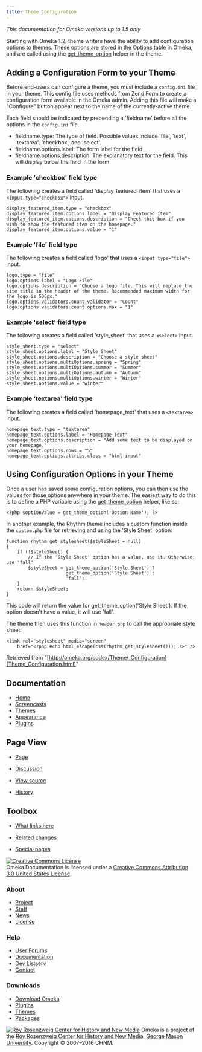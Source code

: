 ```yaml
---
title: Theme Configuration
---
```

*This documentation for Omeka versions up to 1.5 only*


Starting with Omeka 1.2, theme writers have the ability to add
configuration options to themes. These options are stored in the Options table in Omeka, and are called using the
[get\_theme\_option](Theme_API/get_theme_option.html "Theme API/get theme option") 
helper in the theme.

Adding a Configuration Form to your Theme
----------------------------------------------------------------------------------

Before end-users can configure a theme, you must include a `config.ini` file in your theme. This config file uses methods from Zend Form to create a configuration form available in the Omeka admin. Adding this file will make a "Configure" button appear next to the name of the currently-active theme.

Each field should be indicated by prepending a 'fieldname' before all the options in the `config.ini` file.

-   fieldname.type: The type of field. Possible values include 'file', 'text', 'textarea', 'checkbox', and 'select'.
-   fieldname.options.label: The form label for the field
-   fieldname.options.description: The explanatory text for the field. This will display below the field in the form

### Example 'checkbox' field type

The following creates a field called 'display\_featured\_item' that uses a `<input type="checkbox">` input.

``` {.de1}
display_featured_item.type = "checkbox"
display_featured_item.options.label = "Display Featured Item"
display_featured_item.options.description = "Check this box if you wish to show the featured item on the homepage."
display_featured_item.options.value = "1"
```

### Example 'file' field type

The following creates a field called 'logo' that uses a
`<input type="file">` input.


``` {.de1}
logo.type = "file"
logo.options.label = "Logo File"
logo.options.description = "Choose a logo file. This will replace the site title in the header of the theme. Recommended maximum width for the logo is 500px."
logo.options.validators.count.validator = "Count"
logo.options.validators.count.options.max = "1"
```

### Example 'select' field type

The following creates a field called 'style\_sheet' that uses a
`<select>` input.

``` {.de1}
style_sheet.type = "select"
style_sheet.options.label = "Style Sheet"
style_sheet.options.description = "Choose a style sheet"
style_sheet.options.multiOptions.spring = "Spring"
style_sheet.options.multiOptions.summer = "Summer"
style_sheet.options.multiOptions.autumn = "Autumn"
style_sheet.options.multiOptions.winter = "Winter"
style_sheet.options.value = "winter"
```

### Example 'textarea' field type

The following creates a field called 'homepage\_text' that uses a `<textarea>` input.

``` {.de1}
homepage_text.type = "textarea"
homepage_text.options.label = "Homepage Text"
homepage_text.options.description = "Add some text to be displayed on your homepage."
homepage_text.options.rows = "5"
homepage_text.options.attribs.class = "html-input"
```

Using Configuration Options in your Theme
----------------------------------------------------------------------------------

Once a user has saved some configuration options, you can then use the values for those options anywhere in your theme. The easiest way to do this is to define a PHP variable using the
[get\_theme\_option](Theme_API/get_theme_option.html "Theme API/get theme option") helper, like so:

``` {.de1}
<?php $optionValue = get_theme_option('Option Name'); ?>
```

In another example, the Rhythm theme includes a custom function inside the `custom.php` file for retrieving and using the 'Style Sheet' option:

``` {.de1}
function rhythm_get_stylesheet($styleSheet = null)
{    
    if (!$styleSheet) {
        // If the 'Style Sheet' option has a value, use it. Otherwise, use 'fall'  
        $styleSheet = get_theme_option('Style Sheet') ?
                      get_theme_option('Style Sheet') : 
                      'fall';
    }
    return $styleSheet;   
}
```

This code will return the value for get\_theme\_option('Style Sheet').
If the option doesn't have a value, it will use 'fall'.

The theme then uses this function in `header.php` to call the
appropriate style sheet:

<div class="mw-geshi mw-content-ltr" dir="ltr">

<div class="html4strict source-html4strict">

``` {.de1}
<link rel="stylesheet" media="screen" 
    href="<?php echo html_escape(css(rhythm_get_stylesheet())); ?>" />
```

</div>

</div>

<div class="printfooter">

Retrieved from
"[http://omeka.org/codex/Theme\_Configuration](Theme_Configuration.html)"

</div>

<div id="catlinks" class="catlinks catlinks-allhidden">

</div>

</div>

<div id="secondary">

<div class="portlet">

Documentation
-------------

-   [Home](http://omeka.org/codex/)
-   [Screencasts](http://omeka.org/codex/Screencasts)
-   [Themes](http://omeka.org/codex/Managing_Themes_2.0)
-   [Appearance](http://omeka.org/codex/Managing_Appearance_2.0)
-   [Plugins](http://omeka.org/codex/Plugins2.0)

</div>

<div class="portlet">

Page View
---------

-   <div id="nav-page">

    </div>

    [Page](Theme_Configuration.html)
-   <div id="nav-discussion">

    </div>

    [Discussion](http://omeka.org/c/index.php?title=Talk:Theme_Configuration&action=edit&redlink=1)
-   <div id="nav-view_source">

    </div>

    [View
    source](http://omeka.org/c/index.php?title=Theme_Configuration&action=edit)
-   <div id="nav-history">

    </div>

    [History](http://omeka.org/c/index.php?title=Theme_Configuration&action=history)

</div>

<div id="wiki-toolbox" class="portlet">

Toolbox
-------

-   <div id="t-whatlinkshere">

    </div>

    [What links here](Special:WhatLinksHere/Theme_Configuration.html)
-   <div id="t-recentchangeslinked">

    </div>

    [Related
    changes](Special:RecentChangesLinked/Theme_Configuration.html)
-   <div id="t-specialpages">

    </div>

    [Special pages](http://omeka.org/codex/Special:SpecialPages)

</div>

[![Creative Commons
License](https://i.creativecommons.org/l/by/3.0/us/88x31.png)](http://creativecommons.org/licenses/by/3.0/us/)\
Omeka Documentation is licensed under a [Creative Commons Attribution
3.0 United States
License](http://creativecommons.org/licenses/by/3.0/us/).

</div>

</div>

</div>

<div id="footer">

<div class="padding">

<div id="sitemap">

<div class="section">

### About

-   [Project](../index.html%3Fp=2.html)
-   [Staff](../index.html%3Fp=3.html)
-   [News](../blog.1.html)
-   [License](http://www.gnu.org/copyleft/gpl.html)

</div>

<div class="section">

### Help

-   [User Forums](../forums/topic/mysqli-stmt.bind-result.html)
-   [Documentation](http://omeka.org/codex/)
-   [Dev Listserv](http://groups.google.com/group/omeka-dev)
-   [Contact](http://omeka.org/contact/)

</div>

<div class="section">

### Downloads

-   [Download Omeka](../download.1.html)
-   [Plugins](../plugins.html)
-   [Themes](../download/themes/index.html)
-   [Packages](../index.html%3Fp=222.html)

</div>

</div>

<div id="chnm-meta">

<span id="chnm-logo">[![Roy Rosenzweig Center for History and New
Media](http://omeka.org/ui/i/rrchnm-logo-regular.gif)](http://chnm.gmu.edu)</span>
Omeka is a project of the [Roy Rosenzweig Center for History and New
Media](http://chnm.gmu.edu), [George Mason
University](http://www.gmu.edu). Copyright © 2007–2016 CHNM.

</div>

</div>

</div>

</div>
